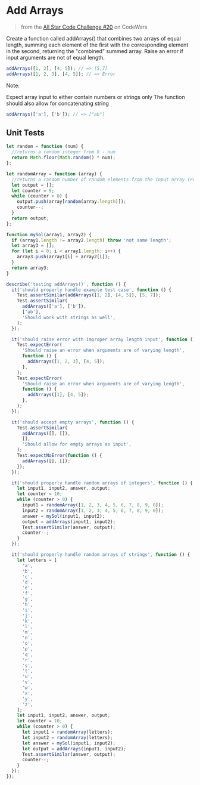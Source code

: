 # Add Arrays

> from the
> [All Star Code Challenge #20](https://www.codewars.com/kata/5865a75da5f19147370000c7/solutions)
> on CodeWars

Create a function called addArrays() that combines two arrays of equal length,
summing each element of the first with the corresponding element in the second,
returning the "combined" summed array. Raise an error if input arguments are not
of equal length.

```js
addArrays([1, 2], [4, 5]); // => [5,7]
addArrays([1, 2, 3], [4, 5]); // => Error
```

Note:

Expect array input to either contain numbers or strings only The function should
also allow for concatenating string

```js
addArrays(['a'], ['b']); // => ["ab"]
```

## Unit Tests

```js
let random = function (num) {
  //returns a random integer from 0 - num
  return Math.floor(Math.random() * num);
};

let randomArray = function (array) {
  //returns a random number of random elements from the input array (repeats allowed)
  let output = [];
  let counter = 9;
  while (counter > 0) {
    output.push(array[random(array.length)]);
    counter--;
  }
  return output;
};

function mySol(array1, array2) {
  if (array1.length != array2.length) throw 'not same length';
  let array3 = [];
  for (let i = 0; i < array1.length; i++) {
    array3.push(array1[i] + array2[i]);
  }
  return array3;
}

describe('testing addArrays()', function () {
  it('should properly handle example test case', function () {
    Test.assertSimilar(addArrays([1, 2], [4, 5]), [5, 7]);
    Test.assertSimilar(
      addArrays(['a'], ['b']),
      ['ab'],
      'Should work with strings as well',
    );
  });

  it('should raise error with improper array length input', function () {
    Test.expectError(
      'Should raise an error when arguments are of varying length',
      function () {
        addArrays([1, 2, 3], [4, 5]);
      },
    );
    Test.expectError(
      'Should raise an error when arguments are of varying length',
      function () {
        addArrays([1], [4, 5]);
      },
    );
  });

  it('should accept empty arrays', function () {
    Test.assertSimilar(
      addArrays([], []),
      [],
      'Should allow for empty arrays as input',
    );
    Test.expectNoError(function () {
      addArrays([], []);
    });
  });

  it('should properly handle random arrays of integers', function () {
    let input1, input2, answer, output;
    let counter = 10;
    while (counter > 0) {
      input1 = randomArray([1, 2, 3, 4, 5, 6, 7, 8, 9, 0]);
      input2 = randomArray([1, 2, 3, 4, 5, 6, 7, 8, 9, 0]);
      answer = mySol(input1, input2);
      output = addArrays(input1, input2);
      Test.assertSimilar(answer, output);
      counter--;
    }
  });

  it('should properly handle random arrays of strings', function () {
    let letters = [
      'a',
      'b',
      'c',
      'd',
      'e',
      'f',
      'g',
      'h',
      'i',
      'j',
      'k',
      'l',
      'm',
      'n',
      'o',
      'p',
      'q',
      'r',
      's',
      't',
      'u',
      'v',
      'w',
      'x',
      'y',
      'z',
    ];
    let input1, input2, answer, output;
    let counter = 10;
    while (counter > 0) {
      let input1 = randomArray(letters);
      let input2 = randomArray(letters);
      let answer = mySol(input1, input2);
      let output = addArrays(input1, input2);
      Test.assertSimilar(answer, output);
      counter--;
    }
  });
});
```
